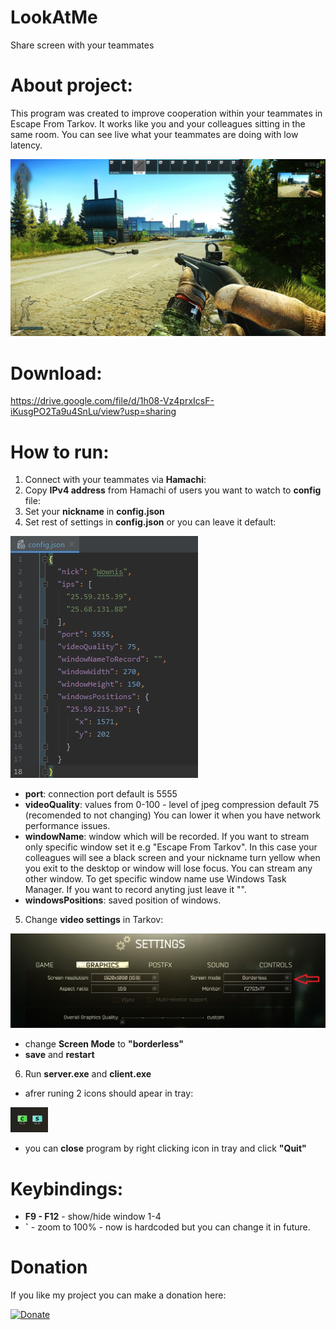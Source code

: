 # LookAtMe
Share screen with your teammates

# About project:
This program was created to improve cooperation within your teammates in Escape From Tarkov. It works like you and your colleagues sitting in the same room. You can see live what your teammates are doing with low latency.

![My Image](screen.jpg)


# Download:

https://drive.google.com/file/d/1h08-Vz4prxIcsF-iKusgPO2Ta9u4SnLu/view?usp=sharing


# How to run:

1. Connect with your teammates via **Hamachi**:
2. Copy **IPv4 address** from Hamachi of users you want to watch to **config** file:
3. Set your **nickname** in **config.json**
4. Set rest of settings in **config.json** or you can leave it default:

![My Image](config_json.jpg)
- **port**: connection port default is 5555
- **videoQuality**: values from 0-100 - level of jpeg compression default 75 (recomended to not changing) You can lower it when you have network performance issues.
- **windowName**: window which will be recorded. If you want to stream only specific window set it e.g "Escape From Tarkov". In this case your colleagues will see a black screen and your nickname turn yellow when you exit to the desktop or window will lose focus. You can stream any other window. To get specific window name use Windows Task Manager. If you want to record anyting just leave it "".
- **windowsPositions**: saved position of windows.


5. Change **video settings** in Tarkov:

![My Image](window_setting.jpg)

- change **Screen Mode** to **"borderless"**
- **save** and **restart**

6. Run **server.exe** and **client.exe**
- afrer runing 2 icons should apear in tray:

![My Image](tray.jpg)

- you can **close** program by right clicking icon in tray and click **"Quit"**

# Keybindings:
 - **F9 - F12** - show/hide window 1-4
 - **`** - zoom to 100% - now is hardcoded but you can change it in future.
 
# Donation
If you like my project you can make a donation here:

[![Donate](https://img.shields.io/badge/Donate-PayPal-green.svg)](https://www.paypal.com/donate/?hosted_button_id=DZZJ2SJ2RZ3UL)
